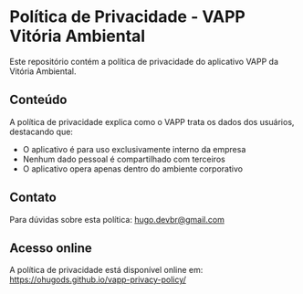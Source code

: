 # Política de Privacidade - VAPP Vitória Ambiental

Este repositório contém a política de privacidade do aplicativo VAPP da Vitória Ambiental.

## Conteúdo

A política de privacidade explica como o VAPP trata os dados dos usuários, destacando que:

- O aplicativo é para uso exclusivamente interno da empresa
- Nenhum dado pessoal é compartilhado com terceiros
- O aplicativo opera apenas dentro do ambiente corporativo

## Contato

Para dúvidas sobre esta política: hugo.devbr@gmail.com

## Acesso online

A política de privacidade está disponível online em: https://ohugods.github.io/vapp-privacy-policy/